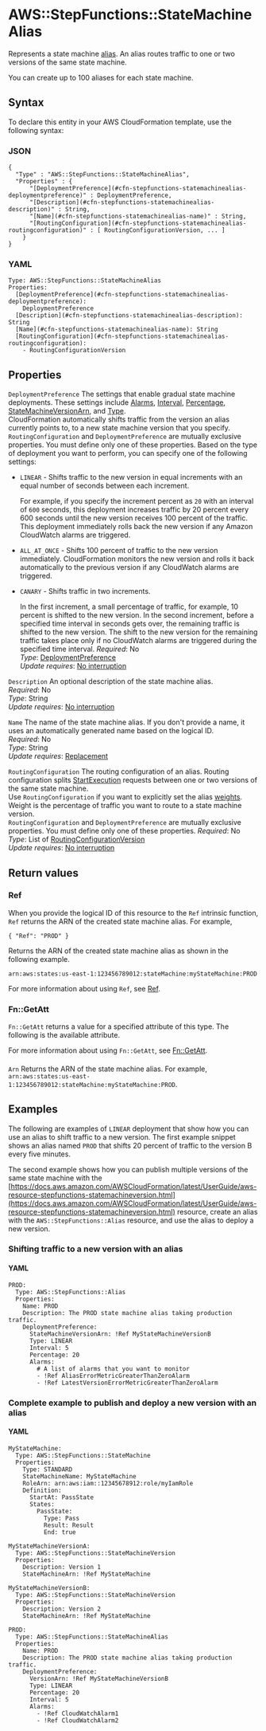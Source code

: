 # AWS::StepFunctions::StateMachineAlias<a name="aws-resource-stepfunctions-statemachinealias"></a>

Represents a state machine [alias](https://docs.aws.amazon.com/step-functions/latest/dg/concepts-state-machine-alias.html)\. An alias routes traffic to one or two versions of the same state machine\.

You can create up to 100 aliases for each state machine\.

## Syntax<a name="aws-resource-stepfunctions-statemachinealias-syntax"></a>

To declare this entity in your AWS CloudFormation template, use the following syntax:

### JSON<a name="aws-resource-stepfunctions-statemachinealias-syntax.json"></a>

```
{
  "Type" : "AWS::StepFunctions::StateMachineAlias",
  "Properties" : {
      "[DeploymentPreference](#cfn-stepfunctions-statemachinealias-deploymentpreference)" : DeploymentPreference,
      "[Description](#cfn-stepfunctions-statemachinealias-description)" : String,
      "[Name](#cfn-stepfunctions-statemachinealias-name)" : String,
      "[RoutingConfiguration](#cfn-stepfunctions-statemachinealias-routingconfiguration)" : [ RoutingConfigurationVersion, ... ]
    }
}
```

### YAML<a name="aws-resource-stepfunctions-statemachinealias-syntax.yaml"></a>

```
Type: AWS::StepFunctions::StateMachineAlias
Properties: 
  [DeploymentPreference](#cfn-stepfunctions-statemachinealias-deploymentpreference): 
    DeploymentPreference
  [Description](#cfn-stepfunctions-statemachinealias-description): String
  [Name](#cfn-stepfunctions-statemachinealias-name): String
  [RoutingConfiguration](#cfn-stepfunctions-statemachinealias-routingconfiguration): 
    - RoutingConfigurationVersion
```

## Properties<a name="aws-resource-stepfunctions-statemachinealias-properties"></a>

`DeploymentPreference`  <a name="cfn-stepfunctions-statemachinealias-deploymentpreference"></a>
The settings that enable gradual state machine deployments\. These settings include [Alarms](https://docs.aws.amazon.com/AWSCloudFormation/latest/UserGuide/aws-properties-stepfunctions-statemachinealias-deploymentpreference.html#cfn-stepfunctions-statemachinealias-deploymentpreference-alarms), [Interval](https://docs.aws.amazon.com/AWSCloudFormation/latest/UserGuide/aws-properties-stepfunctions-statemachinealias-deploymentpreference.html#cfn-stepfunctions-statemachinealias-deploymentpreference-interval), [Percentage](https://docs.aws.amazon.com/AWSCloudFormation/latest/UserGuide/aws-properties-stepfunctions-statemachinealias-deploymentpreference.html#cfn-stepfunctions-statemachinealias-deploymentpreference-percentage), [StateMachineVersionArn](https://docs.aws.amazon.com/AWSCloudFormation/latest/UserGuide/aws-properties-stepfunctions-statemachinealias-deploymentpreference.html#cfn-stepfunctions-statemachinealias-deploymentpreference-statemachineversionarn), and [Type](https://docs.aws.amazon.com/AWSCloudFormation/latest/UserGuide/aws-properties-stepfunctions-statemachinealias-deploymentpreference.html#cfn-stepfunctions-statemachinealias-deploymentpreference-type)\.  
CloudFormation automatically shifts traffic from the version an alias currently points to, to a new state machine version that you specify\.  
`RoutingConfiguration` and `DeploymentPreference` are mutually exclusive properties\. You must define only one of these properties\.
Based on the type of deployment you want to perform, you can specify one of the following settings:  
+ `LINEAR` \- Shifts traffic to the new version in equal increments with an equal number of seconds between each increment\.

  For example, if you specify the increment percent as `20` with an interval of `600` seconds, this deployment increases traffic by 20 percent every 600 seconds until the new version receives 100 percent of the traffic\. This deployment immediately rolls back the new version if any Amazon CloudWatch alarms are triggered\.
+ `ALL_AT_ONCE` \- Shifts 100 percent of traffic to the new version immediately\. CloudFormation monitors the new version and rolls it back automatically to the previous version if any CloudWatch alarms are triggered\.
+ `CANARY` \- Shifts traffic in two increments\.

  In the first increment, a small percentage of traffic, for example, 10 percent is shifted to the new version\. In the second increment, before a specified time interval in seconds gets over, the remaining traffic is shifted to the new version\. The shift to the new version for the remaining traffic takes place only if no CloudWatch alarms are triggered during the specified time interval\.
*Required*: No  
*Type*: [DeploymentPreference](aws-properties-stepfunctions-statemachinealias-deploymentpreference.md)  
*Update requires*: [No interruption](https://docs.aws.amazon.com/AWSCloudFormation/latest/UserGuide/using-cfn-updating-stacks-update-behaviors.html#update-no-interrupt)

`Description`  <a name="cfn-stepfunctions-statemachinealias-description"></a>
An optional description of the state machine alias\.  
*Required*: No  
*Type*: String  
*Update requires*: [No interruption](https://docs.aws.amazon.com/AWSCloudFormation/latest/UserGuide/using-cfn-updating-stacks-update-behaviors.html#update-no-interrupt)

`Name`  <a name="cfn-stepfunctions-statemachinealias-name"></a>
The name of the state machine alias\. If you don't provide a name, it uses an automatically generated name based on the logical ID\.  
*Required*: No  
*Type*: String  
*Update requires*: [Replacement](https://docs.aws.amazon.com/AWSCloudFormation/latest/UserGuide/using-cfn-updating-stacks-update-behaviors.html#update-replacement)

`RoutingConfiguration`  <a name="cfn-stepfunctions-statemachinealias-routingconfiguration"></a>
The routing configuration of an alias\. Routing configuration splits [StartExecution](https://docs.aws.amazon.com/step-functions/latest/apireference/API_StartExecution.html) requests between one or two versions of the same state machine\.  
Use `RoutingConfiguration` if you want to explicitly set the alias [weights](https://docs.aws.amazon.com/step-functions/latest/apireference/API_RoutingConfigurationListItem.html#StepFunctions-Type-RoutingConfigurationListItem-weight)\. Weight is the percentage of traffic you want to route to a state machine version\.  
`RoutingConfiguration` and `DeploymentPreference` are mutually exclusive properties\. You must define only one of these properties\.
*Required*: No  
*Type*: List of [RoutingConfigurationVersion](aws-properties-stepfunctions-statemachinealias-routingconfigurationversion.md)  
*Update requires*: [No interruption](https://docs.aws.amazon.com/AWSCloudFormation/latest/UserGuide/using-cfn-updating-stacks-update-behaviors.html#update-no-interrupt)

## Return values<a name="aws-resource-stepfunctions-statemachinealias-return-values"></a>

### Ref<a name="aws-resource-stepfunctions-statemachinealias-return-values-ref"></a>

When you provide the logical ID of this resource to the `Ref` intrinsic function, `Ref` returns the ARN of the created state machine alias\. For example,

```
{ "Ref": "PROD" }
```

Returns the ARN of the created state machine alias as shown in the following example\.

`arn:aws:states:us-east-1:123456789012:stateMachine:myStateMachine:PROD`

For more information about using `Ref`, see [Ref](https://docs.aws.amazon.com/AWSCloudFormation/latest/UserGuide/intrinsic-function-reference-ref.html)\.

### Fn::GetAtt<a name="aws-resource-stepfunctions-statemachinealias-return-values-fn--getatt"></a>

 `Fn::GetAtt` returns a value for a specified attribute of this type\. The following is the available attribute\.

For more information about using `Fn::GetAtt`, see [Fn::GetAtt](https://docs.aws.amazon.com/AWSCloudFormation/latest/UserGuide/intrinsic-function-reference-getatt.html)\.

#### <a name="aws-resource-stepfunctions-statemachinealias-return-values-fn--getatt-fn--getatt"></a>

`Arn`  <a name="Arn-fn::getatt"></a>
Returns the ARN of the state machine alias\. For example, `arn:aws:states:us-east-1:123456789012:stateMachine:myStateMachine:PROD`\.

## Examples<a name="aws-resource-stepfunctions-statemachinealias--examples"></a>

The following are examples of `LINEAR` deployment that show how you can use an alias to shift traffic to a new version\. The first example snippet shows an alias named `PROD` that shifts 20 percent of traffic to the version B every five minutes\.

The second example shows how you can publish multiple versions of the same state machine with the [https://docs.aws.amazon.com/AWSCloudFormation/latest/UserGuide/aws-resource-stepfunctions-statemachineversion.html](https://docs.aws.amazon.com/AWSCloudFormation/latest/UserGuide/aws-resource-stepfunctions-statemachineversion.html) resource, create an alias with the `AWS::StepFunctions::Alias` resource, and use the alias to deploy a new version\.

### Shifting traffic to a new version with an alias<a name="aws-resource-stepfunctions-statemachinealias--examples--Shifting_traffic_to_a_new_version_with_an_alias"></a>

#### YAML<a name="aws-resource-stepfunctions-statemachinealias--examples--Shifting_traffic_to_a_new_version_with_an_alias--yaml"></a>

```
PROD:
  Type: AWS::StepFunctions::Alias
  Properties:
    Name: PROD
    Description: The PROD state machine alias taking production traffic.
    DeploymentPreference:
      StateMachineVersionArn: !Ref MyStateMachineVersionB
      Type: LINEAR
      Interval: 5
      Percentage: 20
      Alarms:
        # A list of alarms that you want to monitor
        - !Ref AliasErrorMetricGreaterThanZeroAlarm
        - !Ref LatestVersionErrorMetricGreaterThanZeroAlarm
```

### Complete example to publish and deploy a new version with an alias<a name="aws-resource-stepfunctions-statemachinealias--examples--Complete_example_to_publish_and_deploy_a_new_version_with_an_alias"></a>

#### YAML<a name="aws-resource-stepfunctions-statemachinealias--examples--Complete_example_to_publish_and_deploy_a_new_version_with_an_alias--yaml"></a>

```
MyStateMachine:
  Type: AWS::StepFunctions::StateMachine
  Properties:
    Type: STANDARD
    StateMachineName: MyStateMachine
    RoleArn: arn:aws:iam::12345678912:role/myIamRole
    Definition:
      StartAt: PassState
      States:
        PassState:
          Type: Pass
          Result: Result
          End: true

MyStateMachineVersionA:
  Type: AWS::StepFunctions::StateMachineVersion
  Properties:
    Description: Version 1
    StateMachineArn: !Ref MyStateMachine

MyStateMachineVersionB:
  Type: AWS::StepFunctions::StateMachineVersion
  Properties:
    Description: Version 2
    StateMachineArn: !Ref MyStateMachine

PROD:
  Type: AWS::StepFunctions::StateMachineAlias
  Properties:
    Name: PROD
    Description: The PROD state machine alias taking production traffic.
    DeploymentPreference:
      VersionArn: !Ref MyStateMachineVersionB
      Type: LINEAR
      Percentage: 20
      Interval: 5
      Alarms:
        - !Ref CloudWatchAlarm1
        - !Ref CloudWatchAlarm2
```